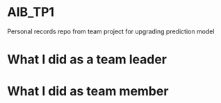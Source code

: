# AIB_TP1
Personal records repo from team project for upgrading prediction model

# What I did as a team leader

# What I did as team member
